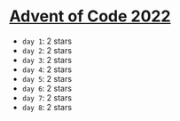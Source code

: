 # [Advent of Code 2022](https://adventofcode.com/2022)

- ``day 1``: 2 stars
- ``day 2``: 2 stars
- ``day 3``: 2 stars
- ``day 4``: 2 stars
- ``day 5``: 2 stars
- ``day 6``: 2 stars
- ``day 7``: 2 stars
- ``day 8``: 2 stars
